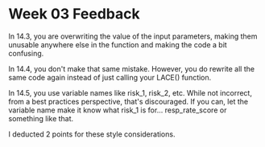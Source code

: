 # Week 03 Feedback

In 14.3, you are overwriting the value of the input parameters, making them unusable anywhere else in the function and making the code a bit confusing.

In 14.4, you don't make that same mistake. However, you do rewrite all the same code again instead of just calling your LACE() function.

In 14.5, you use variable names like risk_1, risk_2, etc.  While not incorrect, from a best practices perspective, that's discouraged. If you can, let the variable name make it know what risk_1 is for... resp_rate_score or something like that.

I deducted 2 points for these style considerations.

